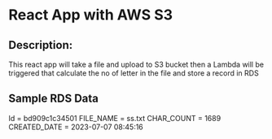 # React App with AWS S3 
## Description: 
This react app will take a file and upload to S3 bucket then a Lambda will be triggered that calculate the no of letter in the file and store a record in RDS

## Sample RDS Data
Id = bd909c1c34501
FILE_NAME = ss.txt
CHAR_COUNT = 1689
CREATED_DATE = 2023-07-07 08:45:16
		     	   